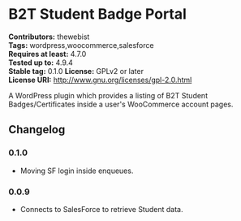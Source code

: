 # B2T Student Badge Portal #
**Contributors:** thewebist  
**Tags:** wordpress,woocommerce,salesforce  
**Requires at least:** 4.7.0  
**Tested up to:** 4.9.4  
**Stable tag:** 0.1.0 
**License:** GPLv2 or later  
**License URI:** http://www.gnu.org/licenses/gpl-2.0.html  

A WordPress plugin which provides a listing of B2T Student Badges/Certificates inside a user's WooCommerce account pages.

## Changelog ##

### 0.1.0 ###
* Moving SF login inside enqueues.

### 0.0.9 ###
* Connects to SalesForce to retrieve Student data.
